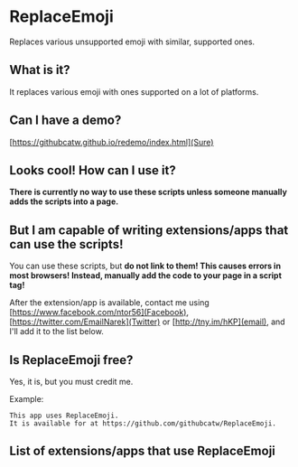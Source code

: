 # ReplaceEmoji
Replaces various unsupported emoji with similar, supported ones.

## What is it?
It replaces various emoji with ones supported on a lot of platforms.

## Can I have a demo?
[https://githubcatw.github.io/redemo/index.html](Sure)

## Looks cool! How can I use it?
**There is currently no way to use these scripts unless someone manually adds the scripts into a page.**

## But I am capable of writing extensions/apps that can use the scripts!
You can use these scripts, but **do not link to them! This causes errors in most browsers! Instead, manually add the code to your page in a script tag!**

After the extension/app is available, contact me using [https://www.facebook.com/ntor56](Facebook), [https://twitter.com/EmailNarek](Twitter) or [http://tny.im/hKP](email), and I'll add it to the list below.

## Is ReplaceEmoji free?
Yes, it is, but you must credit me.

Example:

```
This app uses ReplaceEmoji.
It is available for at https://github.com/githubcatw/ReplaceEmoji.
```

## List of extensions/apps that use ReplaceEmoji